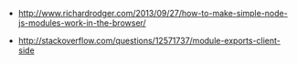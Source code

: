 
* http://www.richardrodger.com/2013/09/27/how-to-make-simple-node-js-modules-work-in-the-browser/

* http://stackoverflow.com/questions/12571737/module-exports-client-side
